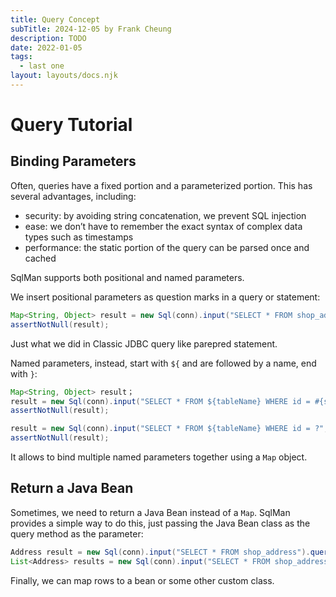 ```yaml
---
title: Query Concept
subTitle: 2024-12-05 by Frank Cheung
description: TODO
date: 2022-01-05
tags:
  - last one
layout: layouts/docs.njk
---
```

# Query Tutorial
## Binding Parameters

Often, queries have a fixed portion and a parameterized portion. This has several advantages, including:

- security: by avoiding string concatenation, we prevent SQL injection
- ease: we don’t have to remember the exact syntax of complex data types such as timestamps
- performance: the static portion of the query can be parsed once and cached

SqlMan supports both positional and named parameters.

We insert positional parameters as question marks in a query or statement:

```java
Map<String, Object> result = new Sql(conn).input("SELECT * FROM shop_address WHERE id = ?", 1).query();
assertNotNull(result);
```
Just what we did in Classic JDBC query like parepred statement.

Named parameters, instead, start with `${` and are followed by a name, end with `}`:

```java
Map<String, Object> result；
result = new Sql(conn).input("SELECT * FROM ${tableName} WHERE id = #{stat}", mapOf("tableName", "shop_address", "stat", 1)).query();
assertNotNull(result);

result = new Sql(conn).input("SELECT * FROM ${tableName} WHERE id = ?", mapOf("tableName", "shop_address", "abc", 2), 1).query();
assertNotNull(result);
```
It allows to bind multiple named parameters together using a `Map` object.

## Return a Java Bean
Sometimes, we need to return a Java Bean instead of a `Map`. SqlMan provides a simple way to do this, just passing the Java Bean class as the query method as the parameter:

```java
Address result = new Sql(conn).input("SELECT * FROM shop_address").query(Address.class); 
List<Address> results = new Sql(conn).input("SELECT * FROM shop_address").queryList(Address.class);
```

Finally, we can map rows to a bean or some other custom class. 

